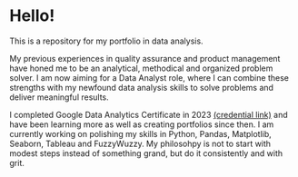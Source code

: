 # Hello!
This is a repository for my portfolio in data analysis. 

My previous experiences in quality assurance and product management have honed me to be an analytical, methodical and organized problem solver. I am now aiming for a Data Analyst role, where I can combine these strengths with my newfound data analysis skills to solve problems and deliver meaningful results.

I completed Google Data Analytics Certificate in 2023 [(credential link)](https://www.credly.com/badges/51e1843b-00a6-4c96-8cd5-46270a3ad2cf/linked_in_profile) and have been learning more as well as creating portfolios since then. I am currently working on polishing my skills in Python, Pandas, Matplotlib, Seaborn, Tableau and FuzzyWuzzy. My philosohpy is not to start with modest steps instead of something grand, but do it consistently and with grit.
